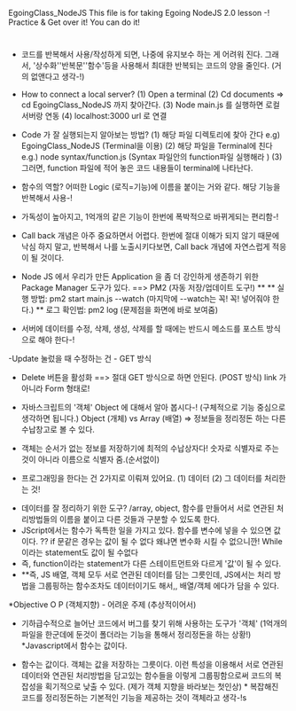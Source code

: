 EgoingClass_NodeJS
This file is for taking Egoing NodeJS 2.0 lesson -! Practice & Get over it! You can do it!

# 
* 코드를 반복해서 사용/작성하게 되면, 나중에 유지보수 하는 게 어려워 진다. 그래서, '상수화''반복문''함수'등을 사용해서 최대한 반복되는 코드의 양을 줄인다. (거의 없앤다고 생각-!)

- How to connect a local server? 
(1) Open a terminal
(2) Cd documents => cd EgoingClass_NodeJS 까지 찾아간다.
(3) Node main.js 를 실행하면 로컬 서버랑 연동
(4) localhost:3000 url 로 연결

- Code 가 잘 실행되는지 알아보는 방법? 
(1) 해당 파일 디렉토리에 찾아 간다 e.g) EgoingClass_NodeJS (Terminal을 이용)
(2) 해당 파일을 Terminal에 친다 e.g.) node syntax/function.js (Syntax 파일안의 function파일 실행해라 )
(3) 그러면, function 파일에 적어 놓은 코드 내용들이 terminal에 나타난다. 

- 함수의 역할? 어떠한 Logic (로직=기능)에 이름을 붙이는 거와 같다. 해당 기능을 반복해서 사용-!
 * 가독성이 높아지고, 1억개의 같은 기능이 한번에 폭박적으로 바뀌게되는 편리함-!


- Call back 개념은 아주 중요하면서 어렵다. 한번에 절대 이해가 되지 않기 때문에 낙심 하지 말고, 반복해서 나를 노출시키다보면, Call back 개념에 자연스럽게 적응이 될 것이다. 

- Node JS 에서 우리가 만든 Application 을 좀 더 강인하게 생존하기 위한 Package Manager 도구가 있다. ==> PM2 (자동 저장/업데이트 도구!)
** 
** 실행 방법: pm2 start main.js --watch (마지막에 --watch는 꼭! 꼭! 넣어줘야 한다.)
** 로그 확인법: pm2 log (문제점을 화면에 바로 보여줌)

- 서버에 데이터를 수정, 삭제, 생성, 삭제를 할 때에는 반드시 메소드를 포스트 방식으로 해야 한다-!

-Update 눌렀을 때 수정하는 건 - GET 방식
- Delete 버튼을 활성화 ==> 절대 GET 방식으로 하면 안된다. (POST 방식) link 가 아니라 Form 형태로! 

* 자바스크립트의 '객체' Object 에 대해서 알아 봅시다-! (구체적으로 기능 중심으로 생각하면 됩니다.)
Object (개체) vs Array (배열) => 정보들을 정리정돈 하는 다른 수납창고로 볼 수 있다. 
- 객체는 순서가 없는 정보를 저장하기에 최적의 수납상자다! 숫자로 식별자로 주는 것이 아니라 이름으로 식별자 줌.(순서없이)

* 프로그래밍을 한다는 건 2가지로 이뤄져 있어요. (1) 데이터 (2) 그 데이터를 처리한는 것! 
- 데이터를 잘 정리하기 위한 도구? /array, object, 함수를 만들어서 서로 연관된 처리방법들의 이름을 붙이고 다른 것들과 구분할 수 있도록 한다. 
- JScript에서는 함수가 독특한 일을 가지고 있다. 함수를 변수에 넣을 수 있으면 값이다. ?? 
if 문같은 경우는 값이 될 수 없다 왜냐면 변수화 시킬 수 없으니깐! While이라는 statement도 값이 될 수없다
- 즉, function이라는 statement가 다른 스테이트먼트와 다르게 '값'이 될 수 있다.
- **즉, JS 배열, 객체 모두 서로 연관된 데이터를 담는 그릇인데, JS에서는 처리 방법을 그룹핑하는 함수조차도 데이터이기도 해서,, 배열/객체 에다가 담을 수 있다.

*Objective O P (객체지향) - 어려운 주제 (추상적이어서)
- 기하급수적으로 늘어난 코드에서 버그를 찾기 위해 사용하는 도구가 '객체' (1억개의 파일을 한군데에 둔것이 폴더라는 기능을 통해서 정리정돈을 하는 상황!) *Javascript에서 함수는 값이다.

- 함수는 값이다. 객체는 값을 저장하는 그릇이다. 이런 특성을 이용해서 서로 연관된 데이터와 연관된 처리방법을 담고있는 함수들을 이렇게 그룹핑함으로써 코드의 복잡성을 획기적으로 낮출 수 있다. (제가 객체 지향을 바라보는 첫인상) * 복잡해진 코드를 정리정돈하는 기본적인 기능을 제공하는 것이 객체라고 생각-!s